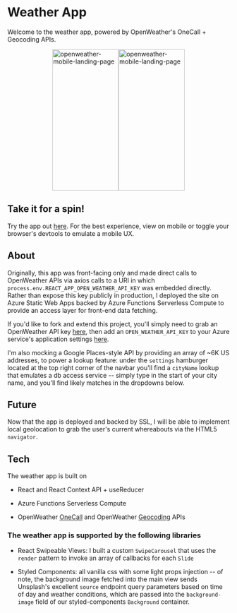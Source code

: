 # Weather App

Welcome to the weather app, powered by OpenWeather's OneCall + Geocoding APIs.

<div style="display: flex; align-items: center; justify-content: center; max-width: 100%; max-height: min-content;">
    <img width="150" height="320" src="https://i.imgur.com/yG5Ym6l.png" alt="openweather-mobile-landing-page" />
    <img width="150" height="320" src="https://i.imgur.com/eImmsSE.png" alt="openweather-mobile-landing-page" />
</div>

## Take it for a spin!

Try the app out [here](https://purple-hill-074194210.azurestaticapps.net). For the best experience, view on mobile or toggle your browser's devtools to emulate a mobile UX.

## About

Originally, this app was front-facing only and made direct calls to OpenWeather APIs via axios calls to a URI in which `process.env.REACT_APP_OPEN_WEATHER_API_KEY` was embedded directly. Rather than expose this key publicly in production, I deployed the site on Azure Static Web Apps backed by Azure Functions Serverless Compute to provide an access layer for front-end data fetching.

If you'd like to fork and extend this project, you'll simply need to grab an OpenWeather API key [here](https://openweathermap.org/appid), then add an `OPEN_WEATHER_API_KEY` to your Azure service's application settings [here](https://docs.microsoft.com/en-us/azure/static-web-apps/application-settings).

I'm also mocking a Google Places-style API by providing an array of ~6K US addresses, to power a lookup feature: under the `settings` hamburger located at the top right corner of the navbar you'll find a `cityName` lookup that emulates a db access service -- simply type in the start of your city name, and you'll find likely matches in the dropdowns below.

## Future

Now that the app is deployed and backed by SSL, I will be able to implement local geolocation to grab the user's current whereabouts via the HTML5 `navigator`.

## Tech

The weather app is built on

- React and React Context API + useReducer

- Azure Functions Serverless Compute

- OpenWeather [OneCall](https://openweathermap.org/api/one-call-api) and OpenWeather [Geocoding](https://openweathermap.org/api/geocoding-api) APIs

### The weather app is supported by the following libraries

- React Swipeable Views: I built a custom `SwipeCarousel` that uses the `render` pattern to invoke an array of callbacks for each `Slide`

- Styled Components: all vanilla css with some light props injection -- of note, the background image fetched into the main view sends Unsplash's excellent `source` endpoint query parameters based on time of day and weather conditions, which are passed into the `background-image` field of our styled-components `Background` container.
